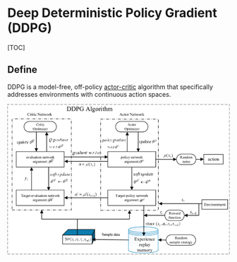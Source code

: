 # Deep Deterministic Policy Gradient (DDPG)

[TOC]

## Define

DDPG is a model-free, off-policy [actor-critic](./Actor-Critic.md) algorithm that specifically addresses environments with continuous action spaces.



<img src="assets/Deep-Deterministic-Policy-Gradient-DDPG-algorithm-structure.png" alt="Deep Deterministic Policy Gradient (DDPG) algorithm structure ..." style="zoom: 60%;" />
